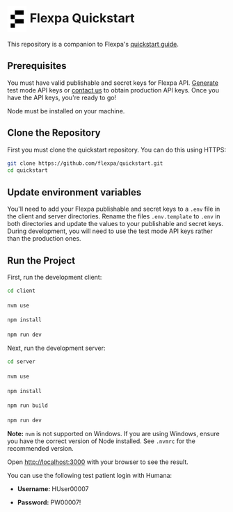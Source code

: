 # <img src="./flexpa_logo.png" height="60px" align="center" alt="Flexpa logo"> Flexpa Quickstart

This repository is a companion to Flexpa's [quickstart guide](https://www.flexpa.com/docs/guides/quickstart).

## Prerequisites

You must have valid publishable and secret keys for Flexpa API. [Generate](https://www.flexpa.com/docs/sdk/api#keys) test mode API keys or [contact us](https://automatemedical.typeform.com/to/mtwkkY2r?typeform-source=quickstart) to obtain production API keys. Once you have the API keys, you're ready to go!

Node must be installed on your machine.

## Clone the Repository

First you must clone the quickstart repository. You can do this using HTTPS:

```bash
git clone https://github.com/flexpa/quickstart.git
cd quickstart
```

## Update environment variables

You'll need to add your Flexpa publishable and secret keys to a `.env` file in the client and server directories.
Rename the files `.env.template` to `.env` in both directories and update the values to your publishable and secret keys.
During development, you will need to use the test mode API keys rather than the production ones.

## Run the Project

First, run the development client:

```bash
cd client

nvm use

npm install

npm run dev
```

Next, run the development server:

```bash
cd server

nvm use

npm install

npm run build

npm run dev
```

**Note:** `nvm` is not supported on Windows. If you are using Windows, ensure you have the correct version of Node installed. See `.nvmrc` for the recommended version.

Open [http://localhost:3000](http://localhost:3000) with your browser to see the result.

You can use the following test patient login with Humana:

- **Username:** HUser00007

- **Password:** PW00007!
